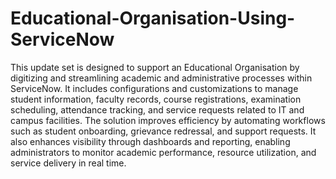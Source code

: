 # Educational-Organisation-Using-ServiceNow

This update set is designed to support an Educational Organisation by digitizing and streamlining academic and administrative processes within ServiceNow. It includes configurations and customizations to manage student information, faculty records, course registrations, examination scheduling, attendance tracking, and service requests related to IT and campus facilities. The solution improves efficiency by automating workflows such as student onboarding, grievance redressal, and support requests. It also enhances visibility through dashboards and reporting, enabling administrators to monitor academic performance, resource utilization, and service delivery in real time.
